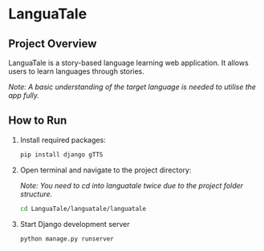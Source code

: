 
# LanguaTale

## Project Overview

LanguaTale is a story-based language learning web application. It allows users to learn languages through stories.

*Note: A basic understanding of the target language is needed to utilise the app fully.*

## How to Run

1. Install required packages:
   ```bash
   pip install django gTTS

3. Open terminal and navigate to the project directory:

   *Note: You need to cd into languatale twice due to the project folder structure.*

   ```bash
   cd LanguaTale/languatale/languatale

4. Start Django development server
   ```bash
   python manage.py runserver

